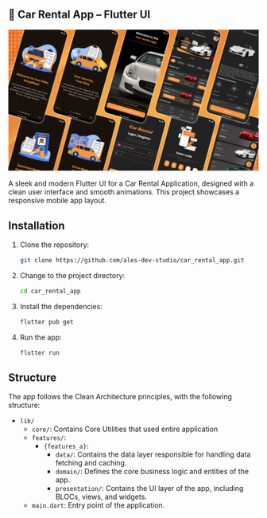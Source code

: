 ## 🚗 Car Rental App – Flutter UI

![Untitled](https://raw.githubusercontent.com/ales-dev-studio/car_rental_app/refs/heads/main/assets/images/Demo.jpg)

A sleek and modern Flutter UI for a Car Rental Application, designed with a clean user interface and smooth animations.
This project showcases a responsive mobile app layout.

## Installation

1. Clone the repository:

   ```bash
   git clone https://github.com/ales-dev-studio/car_rental_app.git
   ```

2. Change to the project directory:

   ```bash
   cd car_rental_app
   ```

3. Install the dependencies:

   ```bash
   flutter pub get
   ```

4. Run the app:

   ```bash
   flutter run
   ```

## Structure

The app follows the Clean Architecture principles, with the following structure:

- `lib/`
    - `core/`: Contains Core Utilities that used entire application
    - `features/`:
        - `{features_a}`:
            - `data/`: Contains the data layer responsible for handling data fetching and caching.
            - `domain/`: Defines the core business logic and entities of the app.
            - `presentation/`: Contains the UI layer of the app, including BLOCs, views, and widgets.
    - `main.dart`: Entry point of the application.
